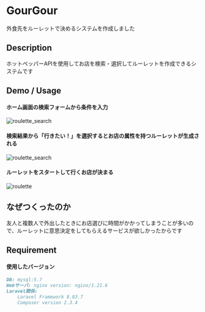 # GourGour
外食先をルーレットで決めるシステムを作成しました

## Description
ホットペッパーAPIを使用してお店を検索・選択してルーレットを作成できるシステムです

## Demo / Usage
#### ホーム画面の検索フォームから条件を入力
![roulette_search](https://user-images.githubusercontent.com/70145199/164160924-f31c5aaa-3a8c-4eea-bb1e-ed74d0a4fbda.gif)
#### 検索結果から「行きたい！」を選択するとお店の属性を持つルーレットが生成される
![roulette_search](https://user-images.githubusercontent.com/70145199/164161370-e600ad63-bf9b-4816-93d5-7337fecf6760.gif)
#### ルーレットをスタートして行くお店が決まる
![roulette](https://user-images.githubusercontent.com/70145199/163939894-436caca6-8357-4f49-9bdc-481988b3b6ed.gif)

## なぜつくったのか
友人と複数人で外出したときにお店選びに時間がかかってしまうことが多いので、ルーレットに意思決定をしてもらえるサービスが欲しかったからです

## Requirement
#### 使用したバージョン
```Markdown
DB: mysql:5.7
Webサーバ: nginx version: nginx/1.21.6
Laravel関係: 
    Laravel Framework 8.83.7
    Composer version 2.3.4
```

